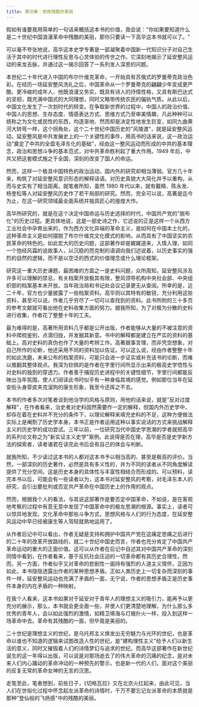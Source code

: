 ```yaml
---
title: 萧功秦：拒绝残酷的美丽
---
```


假如有谁要我用简单的一句话来概括这本书的价值，我会说："你如果要知道什么是二十世纪中国浪漫革命中残酷的美丽，那你只要读一下高华这本书就可以了。"

可以毫不夸张地说，高华这本史学专著是一部凝聚着中国新一代知识分子对自己生活于其中的时代进行理性反思与心灵体验的传世之作。它深刻地揭示了延安整风运动的来龙去脉，并通过这一揭示回答了一系列发人深思的问题。

本世纪二十年代进入中国的布尔什维克革命，一开始具有苏俄式的罗曼蒂克政治色彩。在经历一场延安整风洗礼之后，中国革命从一个罗曼蒂克的翩翩少年变成更严酷、更冷峻的成年人、他既浪漫又务实，既具有诗人的抒情性格，又具有斯巴达式的坚韧，既充满中国式的大同理想，同时又略带传统农民的偏执气质。从此以后，中国文化发生了一次划时代的转变。在争取新世界的过程中，中国人的政治价值、中国人的思想、生存态度、情感表达方式、思维方式乃至审美情趣，凡此种种可以统称之为文化或民性的东西，均逐渐地、然而却是决定性地发生巨变，如同九曲黄河大转弯一样，这个拐角处，这个二十世纪中国历史的"风陵渡"，就是延安整风运动。延安整风是中共发展史上的一个关键性的事件，用高书的话来说，这一政治运动"奠定了中共的全盘毛泽东化的基础"，经由这一整风运动而形成的中共的基本理念，政治和思想斗争的基本范式，对中共革命胜利起了重大作用。1949 年后，中共又把这套模式施之于全国，深刻的改变了国人的命运。

然而，这样一个极具中国特色的政治运动，国内外的研究却相当薄弱。官方几十年来，构筑了对延安整风意识形态的解释话语。对历史真貌大大简化并予以重构，从而与史实有了相当距离。就笔者所知，虽然 1980 年代以来，就有戴睛、陈永发、杨奎松等人对延安整风历史作了若干局部的研究。然而，完全可以说，高著是迄今为止，在这一研究领域最全面系统并独具匠心的煌煌大作。

高华所研究的，就是在这个决定中国命运与历史选择的时代，中国共产党的"脱布化"的历史过程。更具体地说，这是一部史诗之作，它述说的正是这样一个从西方工业社会中孕育出来的，作为西方文化异端的革命主义，是如何在中国本土化的，这种革命主义是如何摆脱了布尔什维克文化模式的影响，从而具有了中国坚实的农民革命的特色的。如此宏大的历史问题，这部著作却是娓娓道来，入情入理，如同一个饱经风霜的说故事人，以沉稳的而克制的语调向我们述说着，以历史事实的强烈的自然的逻辑，而不是以空泛的西式的价值理念或什么理论框架。

研究这一重大历史课题，最困难的方面之一是史料问题，众所周知，延安整风涉及许多可以理解的禁忌，有关档案开放极其有限，整风领导机构中央社会部、中央组织部的档案基本未开放。当年政治局和书记处会议记录更无从查阅。所幸的是，近二十年，官方也少量披露了一些档案资料。高华则以其特有的敏锐，充分利用这些资料，甚至可以说，作者几乎穷尽了一切可以查找到的资料。此书所附的三十多页的参考文献就可看出他在史料收集方面的努力。据我所知，为了对极为分散的史料进行收集，作者花了整整十年的工夫。

最为难得的是，高著所用资料几乎都是公开出版，作者能够从大量的不被注意的资料中爬梳鉴别，点滴归拢，并发掘其新意。书中的解释都是建立在严实的资料的基础上。高对史料的真伪也作了大量的考辨工作。高著据事言理，而非凭空想象，对自己所作的论断，他还采用不同的资料加以佐证。可以这么说，经由作者整整十年的如此洗磨，未来公布的档案资料，可能只会进一步证实或补充该书的论断，而难以推翻其整体观点。我深为钦佩的是作者在字里行间所显示出来的极高史学悟性与对史料的独到的穿透力。作者善于捕捉历史进程中的关键性细节，字里行间都能反映出当年氛围，使人们阅读此书时似乎有一种身临其境的感觉。例如那位当年在延安街头身穿皮夹克溜狗的康生形象，我至今还挥之不去。

本书的作者多次对笔者谈到他治学的风格与原则，用他的话来说，就是"反对过度解释"，在作者看来，治史者对史料固然需要作一定的解释，但国内外历史学中，却存在着在史料并不充分的条件下，以理论解释来填充史料的不足，这种方便做法实际上是阉割了历史学本身。本书正是作者运用这种以事实说话的方式来挑战解释主义的历史学的成功尝试。三年以前，一位研究当代中国史学思潮的学者就把高华的系列论文称之为"新实证主义史学"案例。此说得是否在理，高华是否是史学新方法的探索者，读者诸君在读完此书后会有自己的体会与判断。

就我所知，不少读过这本书的人都对这本书予以相当高的、甚至是极高的评价。当然，一部深刻的历史著作，必然是具有多义性的，并为不同的读者从不同角度解读提供了充分空间。这是历史本身的具体性与丰富性相结合而形成的。可以预料，读完本书以后，可能会有一些读者以为，这本书对延安整风的考察，对毛泽东本人的研究，会引出要批判或否定共产革命在中国历史上的作用的观点。

然而，根据我个人的看法，与其说这部著作是要否定中国革命，不如说，是在客观地考察的过程中有意无意中发现了中国革命中的极左思潮的根源。事实上，读者可以惊异地发现，文化革命中那些斗争方式，思想风格与人们的行为态度，在延安整风运动中早已经被康生等人驾轻就熟地运用了。

从作者后记中可以看出，作者无疑是支持和拥护中国共产党在这痛定思痛之后进行的二十年的改革开放路线的，就二十世纪中国史而言，作者也充分肯定了中国共产革命运动的重大的正面价值。这可以从作者在后记中自述其对中国共产革命的深刻同情中看到，在作者看来，基于反抗社会压迫的一切革命都有其历史合理性，然而，另一方面，作者似乎又对革命的悲剧性一面持有强烈的人道主义情怀。正因为如此，本书隐隐透露出作者的某种思想矛盾。正如人类历史上一切复杂而深刻的事件一样，延安整风运动也充满了矛盾的一面，无宁说，作者的思想矛盾正是历史事件本身的内在矛盾的一种映射。

在我个人看来，这本书如果对于延安对于青年人的理想主义的吸引力，能再予以更充分的展示，那么，本书就会更全面一些，并使人们更清楚地理解，为什么那么多优秀的青年人，会以如此强烈的激情，如精卫填海与灯蛾扑火一样，投入到这样一场革命中去。革命有其残酷的一面，但毕竟是美丽的。

二十世纪是理想主义的世纪，是乌托邦主义焕发出无穷魅力与光环的世纪，也是革命以谁也不知道的逻辑来试图改造人性的世纪，是"建构理性主义"给予人们以新生活的意义，同时又摧毁着人们的诗情梦幻与追求的世纪。而高华这部著作在新世纪诞生的这一年得以出版，可以说是对那场逝去了的伟大革命的沉痛的纪念，是对未来人们内心踊动的革命冲动的一种预先的警示，也是新一代的人们，面对这个美丽的反复无常的革命女神的无言的沉思。

走笔至此，笔者想到，前些日子，《切格瓦拉》又在北京火红起来，由此可见，当人们在世俗化过程中怀念起左派革命的诗情时，千万不要忘记左派革命的本质就是那种"登仙般的飞扬感"中的残酷的美丽。
